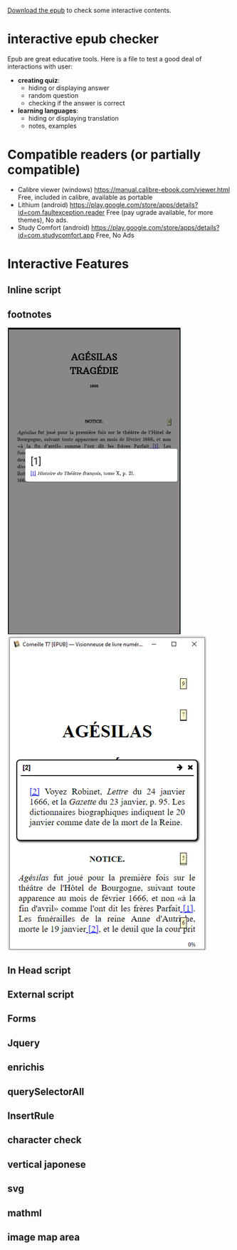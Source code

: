 [Download the epub](https://github.com/fxpar/interactive-epub-checker/raw/master/Test%20interactive%20Epub%20checker.epub) to check some interactive contents.



# interactive epub checker
Epub are great educative tools. Here is a file to test a good deal of interactions with user:
* **creating quiz**: 
  * hiding or displaying answer
  * random question
  * checking if the answer is correct
* **learning languages**: 
  * hiding or displaying translation
  * notes, examples

# Compatible readers (or partially compatible)
 * Calibre viewer (windows) https://manual.calibre-ebook.com/viewer.html Free, included in calibre, available as portable
 * Lithium (android) https://play.google.com/store/apps/details?id=com.faultexception.reader Free (pay ugrade available, for more themes), No ads.
 * Study Comfort (android) https://play.google.com/store/apps/details?id=com.studycomfort.app Free, No Ads
 
# Interactive Features
 
## Inline script

## footnotes
![how footnotes appear in Lithium](screenshots/FootnoteLithium.png)![how footnotes appear in Calibre Viewer](screenshots/FootnoteCalibreViewer.png)
## In Head script
## External script
## Forms
## Jquery
## enrichis
## querySelectorAll
## InsertRule
## character check
## vertical japonese
## svg
## mathml
## image map area
